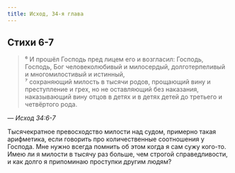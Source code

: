 ```yaml
---
title: Исход, 34-я глава
---
```


## Стихи 6-7

> ⁶ И прошёл Господь пред лицем его и возгласил: Господь, Господь, Бог человеколюбивый и милосердый,
> долготерпеливый и многомилостивый и истинный,  
> ⁷ сохраняющий милость в тысячи родов, прощающий вину и преступление и грех, но не оставляющий без
> наказания, наказывающий вину отцов в детях и в детях детей до третьего и четвёртого рода.

— <cite>Исход&nbsp;34:6-7</cite>

Тысячекратное превосходство милости над судом, примерно такая арифметика, если говорить про количественные
соотношения у Господа. Мне нужно всегда помнить об этом когда я сам сужу кого-то. Имею ли я милости
в тысячу раз больше, чем строгой справедливости, и как долго я припоминаю проступки другим людям?
